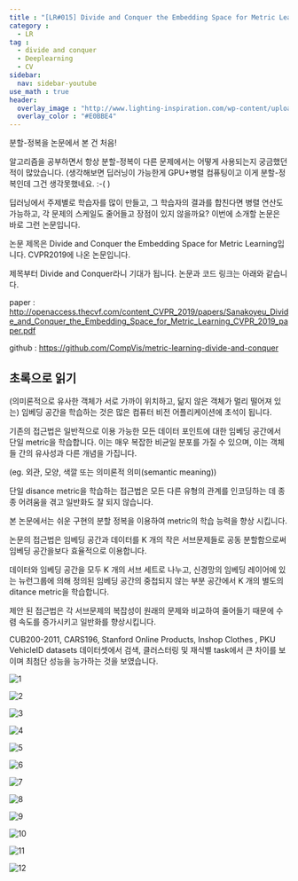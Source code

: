 ```yaml
---
title : "[LR#015] Divide and Conquer the Embedding Space for Metric Learning"
category :
  - LR
tag :
  - divide and conquer
  - Deeplearning
  - CV
sidebar:
  nav: sidebar-youtube
use_math : true
header:
  overlay_image : "http://www.lighting-inspiration.com/wp-content/uploads/2015/08/Lighting-Inspiration.com_Rohinni-Lightpaper1.jpg"
  overlay_color : "#E0BBE4"
---
```

분할-정복을 논문에서 본 건 처음!

알고리즘을 공부하면서 항상 분할-정복이 다른 문제에서는 어떻게 사용되는지 궁금했던 적이 많았습니다. (생각해보면 딥러닝이 가능한게 GPU+병렬 컴퓨팅이고 이게 분할-정복인데 그건 생각못했네요. :-( )

딥러닝에서 주제별로 학습자를 많이 만들고, 그 학습자의 결과를 합친다면 병렬 연산도 가능하고, 각 문제의 스케일도 줄어들고 장점이 있지 않을까요? 이번에 소개할 논문은 바로 그런 논문입니다.

논문 제목은 Divide and Conquer the Embedding Space for Metric Learning입니다. CVPR2019에 나온 논문입니다.

제목부터 Divide and Conquer라니 기대가 됩니다. 논문과 코드 링크는 아래와 같습니다.

paper : http://openaccess.thecvf.com/content_CVPR_2019/papers/Sanakoyeu_Divide_and_Conquer_the_Embedding_Space_for_Metric_Learning_CVPR_2019_paper.pdf

github : https://github.com/CompVis/metric-learning-divide-and-conquer


## 초록으로 읽기

(의미론적으로 유사한 객체가 서로 가까이 위치하고, 닮지 않은 객체가 멀리 떨어져 있는) 임베딩 공간을 학습하는 것은 많은 컴퓨터 비전 어플리케이션에 초석이 됩니다.

기존의 접근법은 일반적으로 이용 가능한 모든 데이터 포인트에 대한 임베딩 공간에서 단일 metric을 학습합니다. 이는 매우 복잡한 비균일 분포를 가질 수 있으며, 이는 객체들 간의 유사성과 다른 개념을 가집니다.

(eg. 외관, 모양, 색깔 또는 의미론적 의미(semantic meaning))


단일 disance metric을 학습하는 접근법은 모든 다른 유형의 관계를 인코딩하는 데 종종 어려움을 겪고 일반화도 잘 되지 않습니다.

본 논문에서는 쉬운 구현의 분할 정복을 이용하여 metric의 학습 능력을 향상 시킵니다.

논문의 접근법은 임베딩 공간과 데이터를 K 개의 작은 서브문제들로 공동 분할함으로써 임베딩 공간을보다 효율적으로 이용합니다.

데이터와 임베딩 공간을 모두 K 개의 서브 세트로 나누고, 신경망의 임베딩 레이어에 있는 뉴런그룹에 의해 정의된 임베딩 공간의 중첩되지 않는 부분 공간에서 K 개의 별도의 ditance metric을 학습합니다.

제안 된 접근법은 각 서브문제의 복잡성이 원래의 문제와 비교하여 줄어들기 때문에 수렴 속도를 증가시키고 일반화를 향상시킵니다.

CUB200-2011, CARS196, Stanford Online Products, Inshop Clothes , PKU VehicleID datasets 데이터셋에서 검색, 클러스터링 및 재식별 task에서 큰 차이를 보이며 최첨단 성능을 능가하는 것을 보였습니다.

![1](https://i.imgur.com/XeyxWIK.png)

![2](https://i.imgur.com/gbHx2NH.png)

![3](https://i.imgur.com/kEqGbsN.png)

![4](https://i.imgur.com/cgXs4RO.png)

![5](https://i.imgur.com/rCVeWSI.png)

![6](https://i.imgur.com/Kf8hWpT.png)

![7](https://i.imgur.com/S5Z8Wiw.png)

![8](https://i.imgur.com/dQp0AJ7.png)

![9](https://i.imgur.com/A6bVgOJ.png)

![10](https://i.imgur.com/gXyVLVe.png)

![11](https://i.imgur.com/P5UZX7H.png)

![12](https://i.imgur.com/7upeuBi.png)
